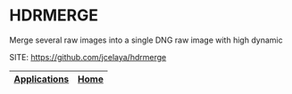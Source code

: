 # HDRMERGE
 
 Merge several raw images into a single DNG raw image with high dynamic
 
 SITE: https://github.com/jcelaya/hdrmerge

 | [Applications](https://portable-linux-apps.github.io/apps.html) | [Home](https://portable-linux-apps.github.io)
 | --- | --- |
